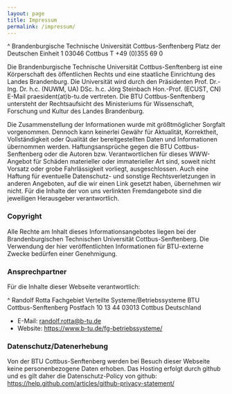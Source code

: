```yaml
---
layout: page
title: Impressum
permalink: /impressum/
---
```


^
    Brandenburgische Technische Universität Cottbus-Senftenberg
    Platz der Deutschen Einheit 1
    03046 Cottbus
    T +49 (0)355 69 0

Die Brandenburgische Technische Universität Cottbus-Senftenberg ist eine Körperschaft des öffentlichen Rechts und eine staatliche Einrichtung des Landes Brandenburg. Die Universität wird durch den Präsidenten Prof. Dr.-Ing. Dr. h.c. (NUWM, UA) DSc. h.c. Jörg Steinbach Hon.-Prof. (ECUST, CN) E-Mail praesident(at)b-tu.de vertreten. Die BTU Cottbus-Senftenberg untersteht der Rechtsaufsicht des Ministeriums für Wissenschaft, Forschung und Kultur des Landes Brandenburg.

Die Zusammenstellung der Informationen wurde mit größtmöglicher Sorgfalt vorgenommen. Dennoch kann keinerlei Gewähr für Aktualität, Korrektheit, Vollständigkeit oder Qualität der bereitgestellten Daten und Informationen übernommen werden. Haftungsansprüche gegen die BTU Cottbus-Senftenberg oder die Autoren bzw. Verantwortlichen für dieses WWW-Angebot für Schäden materieller oder immaterieller Art sind, soweit nicht Vorsatz oder grobe Fahrlässigkeit vorliegt, ausgeschlossen. Auch eine Haftung für eventuelle Datenschutz- und sonstige Rechtsverletzungen in anderen Angeboten, auf die wir einen Link gesetzt haben, übernehmen wir nicht. Für die Inhalte der von uns verlinkten Fremdangebote sind die jeweiligen Herausgeber verantwortlich.

### Copyright

Alle Rechte am Inhalt dieses Informationsangebotes liegen bei der Brandenburgischen Technischen Universität Cottbus-Senftenberg. Die Verwendung der hier veröffentlichten Informationen für BTU-externe Zwecke bedürfen einer Genehmigung. 

### Ansprechpartner

Für die Inhalte dieser Webseite verantwortlich:

^
    Randolf Rotta
    Fachgebiet Verteilte Systeme/Betriebssysteme
    BTU Cottbus-Senftenberg
    Postfach 10 13 44
    03013 Cottbus
	Deutschland

* E-Mail: <randolf.rotta@b-tu.de>
* Website: <https://www.b-tu.de/fg-betriebssysteme/>

### Datenschutz/Datenerhebung

Von der BTU Cottbus-Senftenberg werden bei Besuch dieser Webseite keine personenbezogene Daten erhoben. Das Hosting erfolgt durch github und es gilt daher die Datenschutz-Policy von github: https://help.github.com/articles/github-privacy-statement/
